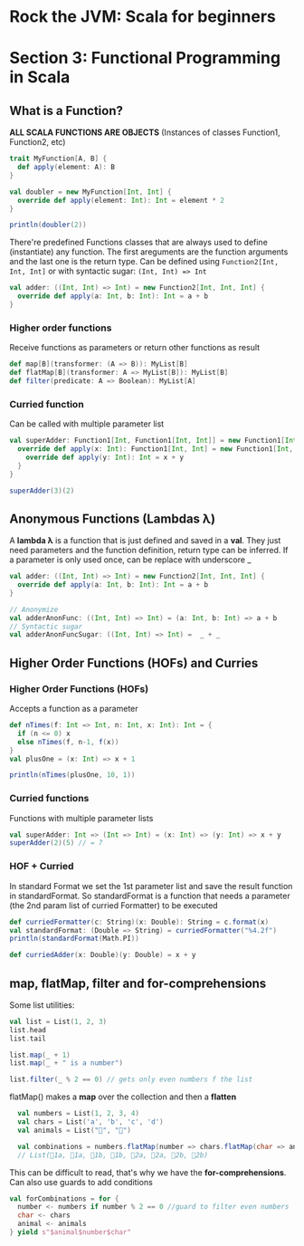 # Rock the JVM: Scala for beginners

# Section 3: Functional Programming in Scala

## What is a Function?

**ALL SCALA FUNCTIONS ARE OBJECTS** (Instances of classes Function1, Function2, etc)

```scala
trait MyFunction[A, B] {
  def apply(element: A): B
}

val doubler = new MyFunction[Int, Int] {
  override def apply(element: Int): Int = element * 2
}

println(doubler(2))
```

There're predefined Functions classes that are always used to define (instantiate) any function. The first areguments
are the function arguments and the last one is the return type.
Can be defined using `Function2[Int, Int, Int]` or with syntactic sugar: `(Int, Int) => Int`

```scala
val adder: ((Int, Int) => Int) = new Function2[Int, Int, Int] {
  override def apply(a: Int, b: Int): Int = a + b
}
```

### Higher order functions

Receive functions as parameters or return other functions as result

```scala
def map[B](transformer: (A => B)): MyList[B]
def flatMap[B](transformer: A => MyList[B]): MyList[B]
def filter(predicate: A => Boolean): MyList[A]
```

### Curried function

Can be called with multiple parameter list

```scala
val superAdder: Function1[Int, Function1[Int, Int]] = new Function1[Int, Function1[Int, Int]] {
  override def apply(x: Int): Function1[Int, Int] = new Function1[Int, Int] {
    override def apply(y: Int): Int = x + y
  }
}

superAdder(3)(2)
```

## Anonymous Functions (Lambdas λ)

A **lambda λ** is a function that is just defined and saved in a **val**.
They just need parameters and the function definition, return type can be inferred.
If a parameter is only used once, can be replace with underscore _

```scala
val adder: ((Int, Int) => Int) = new Function2[Int, Int, Int] {
  override def apply(a: Int, b: Int): Int = a + b
}

// Anonymize
val adderAnonFunc: ((Int, Int) => Int) = (a: Int, b: Int) => a + b
// Syntactic sugar
val adderAnonFuncSugar: ((Int, Int) => Int) =  _ + _
```


## Higher Order Functions (HOFs) and Curries

### Higher Order Functions (HOFs)

Accepts a function as a parameter

```scala
def nTimes(f: Int => Int, n: Int, x: Int): Int = {
  if (n <= 0) x
  else nTimes(f, n-1, f(x))
}
val plusOne = (x: Int) => x + 1

println(nTimes(plusOne, 10, 1))
```

### Curried functions

Functions with multiple parameter lists

```scala
val superAdder: Int => (Int => Int) = (x: Int) => (y: Int) => x + y
superAdder(2)(5) // = 7
```

### HOF + Curried

In standard Format we set the 1st parameter list and save the result function in standardFormat.
So standardFormat is a function that needs a parameter (the 2nd param list of curried Formatter) to be executed

```scala
def curriedFormatter(c: String)(x: Double): String = c.format(x)
val standardFormat: (Double => String) = curriedFormatter("%4.2f")
println(standardFormat(Math.PI))

def curriedAdder(x: Double)(y: Double) = x + y
```

## map, flatMap, filter and for-comprehensions

Some list utilities:


```scala
val list = List(1, 2, 3)
list.head
list.tail

list.map(_ + 1)
list.map(_ + " is a number")

list.filter(_ % 2 == 0) // gets only even numbers f the list
```

flatMap() makes a **map** over the collection and then a **flatten**

```scala
  val numbers = List(1, 2, 3, 4)
  val chars = List('a', 'b', 'c', 'd')
  val animals = List("🐯", "🦄")

  val combinations = numbers.flatMap(number => chars.flatMap(char => animals.map(animal => s"$animal$number$char")))
  // List(🐯1a, 🦄1a, 🐯1b, 🦄1b, 🐯2a, 🦄2a, 🐯2b, 🦄2b)
```

This can be difficult to read, that's why we have the **for-comprehensions**.
Can also use guards to add conditions

```scala
val forCombinations = for {
  number <- numbers if number % 2 == 0 //guard to filter even numbers
  char <- chars
  animal <- animals
} yield s"$animal$number$char"
```
